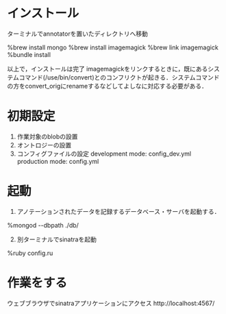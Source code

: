 # インストール
ターミナルでannotatorを置いたディレクトリへ移動

%brew install mongo
%brew install imagemagick
%brew link imagemagick
%bundle install


以上で，インストールは完了
imagemagickをリンクするときに，既にあるシステムコマンド(/use/bin/convert)とのコンフリクトが起きる．システムコマンドの方をconvert_origにrenameするなどしてよしなに対応する必要がある．

# 初期設定
1. 作業対象のblobの設置
2. オントロジーの設置
3. コンフィグファイルの設定
  development mode: config_dev.yml
  production mode: config.yml

# 起動
1. アノテーションされたデータを記録するデータベース・サーバを起動する．

%mongod --dbpath ./db/

2. 別ターミナルでsinatraを起動

%ruby config.ru


# 作業をする
ウェブブラウザでsinatraアプリケーションにアクセス
http://localhost:4567/
